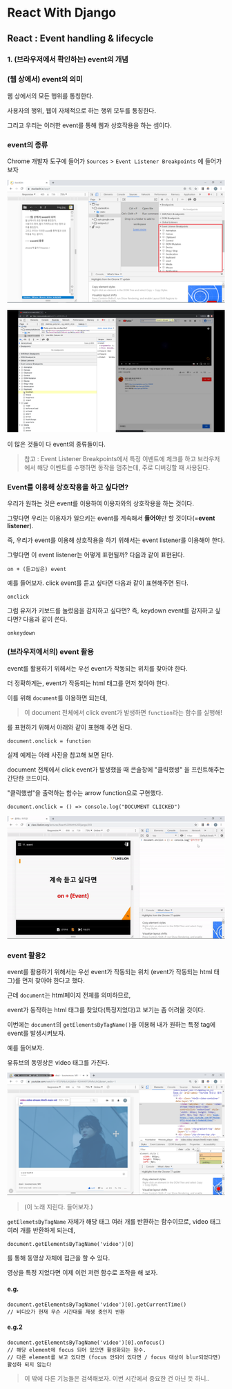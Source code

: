 

# React With Django
## React : Event handling & lifecycle
### 1. (브라우저에서 확인하는) event의 개념

### (웹 상에서) event의 의미

웹 상에서의 모든 행위를 통칭한다.

사용자의 행위, 웹이 자체적으로 하는 행위 모두를 통칭한다.

그리고 우리는 이러한 event를 통해 웹과 상호작용을 하는 셈이다.

### event의 종류

Chrome 개발자 도구에 들어가 `Sources` > `Event Listener Breakpoints` 에 들어가보자

![chrome debugger](/img/4/1/eventlistioner.png)

![chrome debugger2](/img/4/1/eventlistioner2.png)

이 많은 것들이 다 event의 종류들이다.

>    참고 : Event Listener Breakpoints에서 특정 이벤트에 체크를 하고 
>    브라우저에서 해당 이벤트를 수행하면 동작을 멈추는데, 
>    주로 디버깅할 때 사용된다.

### Event를 이용해 상호작용을 하고 싶다면?

우리가 원하는 것은 event를 이용하여 이용자와의 상호작용을 하는 것이다.

그렇다면 우리는 이용자가 일으키는 event를 계속해서 **들어야**만 할 것이다(=**event listener**).

즉, 우리가 event를 이용해 상호작용을 하기 위해서는 event listener를 이용해야 한다.

그렇다면 이 event listener는 어떻게 표현될까? 다음과 같이 표현된다.

    on + (듣고싶은) event

예를 들어보자.  click event를 듣고 싶다면 다음과 같이 표현해주면 된다.

    onclick

그럼 유저가 키보드를 눌렀음을 감지하고 싶다면? 
즉, keydown event를 감지하고 싶다면? 다음과 같이 쓴다.

    onkeydown

### (브라우저에서의) event 활용

event를 활용하기 위해서는 
우선 event가 작동되는 위치를 찾아야 한다.

더 정확하게는, event가 작동되는 html 태그를 먼저 찾아야 한다.

이를 위해 `document`를 이용하면 되는데,

> 이 document 전체에서 click event가 발생하면 `function`라는 함수를 실행해!

를 표현하기 위해서 아래와 같이 표현해 주면 된다.

    document.onclick = function

실제 예제는 아래 사진을 참고해 보면 된다.

document 전체에서 click event가 발생했을 때 
콘솔창에 "클릭했썽" 을 프린트해주는 간단한 코드이다.

"클릭했썽"을 출력하는 함수는 arrow function으로 구현했다.

    document.onclick = () => console.log("DOCUMENT CLICKED")

 ![click.gif](/img/4/1/click.gif)

 ### event 활용2

event를 활용하기 위해서는 
우선 event가 작동되는 위치 (event가 작동되는 html 태그)를 먼저 찾아야 한다고 했다.

근데 `document`는 html페이지 전체를 의미하므로,

event가 동작하는 html 태그를 찾았다(특정지었다)고 보기는 좀 어려울 것이다.

이번에는 `document`의 `getElementsByTagName()`을 이용해
내가 원하는 특정 tag에 event를 발생시켜보자.

예를 들어보자.

유튜브의 동영상은 video 태그를 가진다. 

 ![click.gif](/img/4/1/video.png)

> (이 노래 지린다. 들어보자.)

`getElemetsByTagName` 자체가 해당 태그 여러 개를 반환하는 함수이므로,
video 태그 여러 개를 반환하게 되는데,

    document.getElementsByTagName('video')[0]

를 통해 동영상 자체에 접근을 할 수 있다.

영상을 특정 지었다면 이제 이런 저런 함수로 조작을 해 보자.

#### e.g.
```
document.getElementsByTagName('video')[0].getCurrentTime()
// 비디오가 현재 무슨 시간대를 재생 중인지 반환
```
#### e.g.2
```
document.getElementsByTagName('video')[0].onfocus()
// 해당 element에 focus 되어 있으면 활성화되는 함수.
// 다른 element를 보고 있다면 (focus 안되어 있다면 / focus 대상이 blur되었다면) 활성화 되지 않는다
```
> 이 밖에 다른 기능들은 검색해보자. 이번 시간에서 중요한 건 아닌 듯 하니..